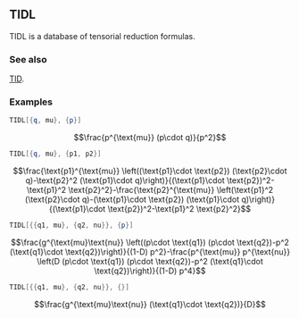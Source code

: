 ## TIDL

TIDL is a database of tensorial reduction formulas.

### See also

[TID](TID).

### Examples

```mathematica
TIDL[{q, mu}, {p}]
```

$$\frac{p^{\text{mu}} (p\cdot q)}{p^2}$$

```mathematica
TIDL[{q, mu}, {p1, p2}]
```

$$\frac{\text{p1}^{\text{mu}} \left((\text{p1}\cdot \text{p2}) (\text{p2}\cdot q)-\text{p2}^2 (\text{p1}\cdot q)\right)}{(\text{p1}\cdot \text{p2})^2-\text{p1}^2 \text{p2}^2}-\frac{\text{p2}^{\text{mu}} \left(\text{p1}^2 (\text{p2}\cdot q)-(\text{p1}\cdot \text{p2}) (\text{p1}\cdot q)\right)}{(\text{p1}\cdot \text{p2})^2-\text{p1}^2 \text{p2}^2}$$

```mathematica
TIDL[{{q1, mu}, {q2, nu}}, {p}]
```

$$\frac{g^{\text{mu}\text{nu}} \left((p\cdot \text{q1}) (p\cdot \text{q2})-p^2 (\text{q1}\cdot \text{q2})\right)}{(1-D) p^2}-\frac{p^{\text{mu}} p^{\text{nu}} \left(D (p\cdot \text{q1}) (p\cdot \text{q2})-p^2 (\text{q1}\cdot \text{q2})\right)}{(1-D) p^4}$$

```mathematica
TIDL[{{q1, mu}, {q2, nu}}, {}]
```

$$\frac{g^{\text{mu}\text{nu}} (\text{q1}\cdot \text{q2})}{D}$$